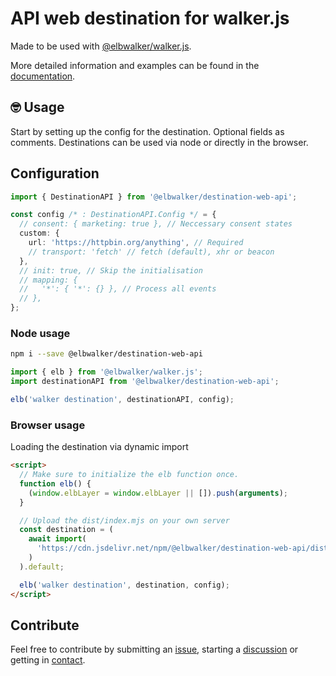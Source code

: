 # API web destination for walker.js

Made to be used with [@elbwalker/walker.js](https://github.com/elbwalker/walker.js).

More detailed information and examples can be found in the [documentation](https://docs.elbwalker.com/).

## 🤓 Usage

Start by setting up the config for the destination. Optional fields as comments.
Destinations can be used via node or directly in the browser.

## Configuration

```ts
import { DestinationAPI } from '@elbwalker/destination-web-api';

const config /* : DestinationAPI.Config */ = {
  // consent: { marketing: true }, // Neccessary consent states
  custom: {
    url: 'https://httpbin.org/anything', // Required
    // transport: 'fetch' // fetch (default), xhr or beacon
  },
  // init: true, // Skip the initialisation
  // mapping: {
  //   '*': { '*': {} }, // Process all events
  // },
};
```

### Node usage

```sh
npm i --save @elbwalker/destination-web-api
```

```ts
import { elb } from '@elbwalker/walker.js';
import destinationAPI from '@elbwalker/destination-web-api';

elb('walker destination', destinationAPI, config);
```

### Browser usage

Loading the destination via dynamic import

```html
<script>
  // Make sure to initialize the elb function once.
  function elb() {
    (window.elbLayer = window.elbLayer || []).push(arguments);
  }

  // Upload the dist/index.mjs on your own server
  const destination = (
    await import(
      'https://cdn.jsdelivr.net/npm/@elbwalker/destination-web-api/dist/index.mjs'
    )
  ).default;

  elb('walker destination', destination, config);
</script>
```

## Contribute

Feel free to contribute by submitting an [issue](https://github.com/elbwalker/walker.js/issues), starting a [discussion](https://github.com/elbwalker/walker.js/discussions) or getting in [contact](https://calendly.com/elb-alexander/30min).
